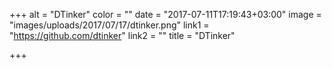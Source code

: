 +++
alt = "DTinker"
color = ""
date = "2017-07-11T17:19:43+03:00"
image = "images/uploads/2017/07/17/dtinker.png"
link1 = "https://github.com/dtinker"
link2 = ""
title = "DTinker"

+++

